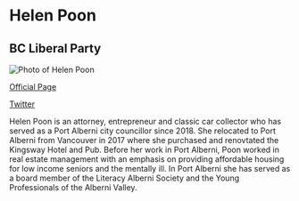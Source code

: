 # Helen Poon

## BC Liberal Party

![Photo of Helen Poon](images/image5.png)

[Official Page](https://www.bcliberals.com/team/helen-poon/)

[Twitter](https://twitter.com/helenpoonmipr)

Helen Poon is an attorney, entrepreneur and classic car collector who has served as a Port Alberni city councillor since 2018. She relocated to Port Alberni from Vancouver in 2017 where she purchased and renovtated the Kingsway Hotel and Pub. Before her work in Port Alberni, Poon worked in real estate management with an emphasis on providing affordable housing for low income seniors and the mentally ill. In Port Alberni she has served as a board member of the Literacy Alberni Society and the Young Professionals of the Alberni Valley. 
